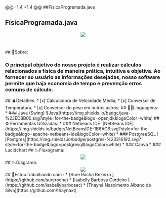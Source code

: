 @@ -1,4 +1,4 @@
##FísicaProgramada.java
## FísicaProgramada.java
<div align = "center">
<img src = "https://github.com/sophimoura/Projeto-Fisica-Programada/assets/124884847/0266bf54-a289-4b4b-9af1-1da05baf116b" />

</div>
<h3 align = "center">
</h3><br>
## 🔐Sobre: 
<h3>
O principal objetivo do nosso projeto é realizar cálculos relacionados a física de maneira prática, intuitiva e objetiva. Ao fornecer ao usuário as informações desejadas, nosso software permite que haja economia de tempo e prevenção erros comuns de cálculo.
</h3>
## ♟️Detalhes:
* [x] Calculadora de Velocidade Média;
* [x] Conversor de Temperatura;
* [x] Conversor do peso em outros astros;
## 👩‍💻Linguagens:
* ### Java (Swing)
  ![Java](https://img.shields.io/badge/java-%23ED8B00.svg?style=for-the-badge&logo=openjdk&logoColor=white)
## ⚙️ Ferramentas Utilizadas:
* ### Netbeans IDE
  ![NetBeans IDE](https://img.shields.io/badge/NetBeansIDE-1B6AC6.svg?style=for-the-badge&logo=apache-netbeans-ide&logoColor=white)
* ### PostgreeSQL
  ![Postgres](https://img.shields.io/badge/postgres-%23316192.svg?style=for-the-badge&logo=postgresql&logoColor=white)
* ### Canva
* ### Lucidchart
## 📉Fluxograma:
<div align = "center">
  <img src = "https://github.com/sophimoura/Projeto-Fisica-Programada/assets/124884847/27d4fbce-c13c-45db-a92a-abea40f863fe" />
</div>
## 📉Diagrama:
<div align = "center">
  <img src = "https://github.com/isabellybarbosac/ProjetoFinalJava_POO2023.1/assets/125043792/1d14e7bf-a0d6-4449-b8fa-7d0bdbc711d0"
  />
</div>
## 🤝Estou trabalhando com :
* [Sure Rocha Bezerra ](https://github.com/surerocha)
* [Isabelly Barbosa Cordeiro ](https://github.com/isabellybarbosac) 
* [Thayná Nascimento Albano da Silva](https://github.com/thaynaxt)
